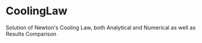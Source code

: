 # CoolingLaw
Solution of Newton's Cooling Law, both Analytical and Numerical as well as Results Comparison
